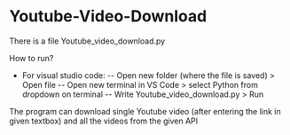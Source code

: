 # Youtube-Video-Download

There is a file Youtube_video_download.py

How to run?
- For visual studio code:
    -- Open new folder (where the file is saved) > Open file
    -- Open new terminal in VS Code > select Python from dropdown on terminal
    -- Write Youtube_video_download.py > Run

The program can download single Youtube video (after entering the link in given textbox) and all the videos from the given API 
